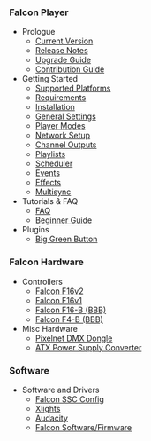 ### Falcon Player

- Prologue
    - [Current Version](/docs/{{version}}/current-versions)
    - [Release Notes](/docs/{{version}}/releases)
    - [Upgrade Guide](/docs/{{version}}/upgrade)
    - [Contribution Guide](/docs/{{version}}/contributions)
- Getting Started
    - [Supported Platforms](/docs/{{version}}/supported-platforms)
    - [Requirements](/docs/{{version}}/requirements)
    - [Installation](/docs/{{version}}/installation)
    - [General Settings](/docs/{{version}}/general-settings)
    - [Player Modes](/docs/{{version}}/player-modes)
    - [Network Setup](/docs/{{version}}/network)
    - [Channel Outputs](/docs/{{version}}/channel-outputs)
    - [Playlists](/docs/{{version}}/playlists)
    - [Scheduler](/docs/{{version}}/scheduler)
    - [Events](/docs/{{version}}/events)
    - [Effects](/docs/{{version}}/effects)
    - [Multisync](/docs/{{version}}/multisync)
- Tutorials & FAQ
    - [FAQ](/docs/{{version}}/faq)
    - [Beginner Guide](/docs/{{version}}/beginner-guide)
- Plugins
    - [Big Green Button](/docs/{{Version}}/big-green-button)

### Falcon Hardware

- Controllers
    - [Falcon F16v2](/docs/{{version}}/f16v2)
    - [Falcon F16v1](/docs/{{version}}/f16v1)
    - [Falcon F16-B (BBB)](/docs/{{version}}/f16b)
    - [Falcon F4-B (BBB)](/docs/{{version}}/f4b)
- Misc Hardware
    - [Pixelnet DMX Dongle](/docs/{{version}}/falcon-pixelnet-dongle)
    - [ATX Power Supply Converter](/docs/{{version}}/falcon-atx-converter)

### Software

- Software and Drivers
    - [Falcon SSC Config](/docs/{{version}}/falcon-ssc-config)
    - [Xlights](/docs/{{version}}/xlights)
    - [Audacity](/docs/{{version}}/audacity)
    - [Falcon Software/Firmware](/docs/{{version}}/software-firmware)
   